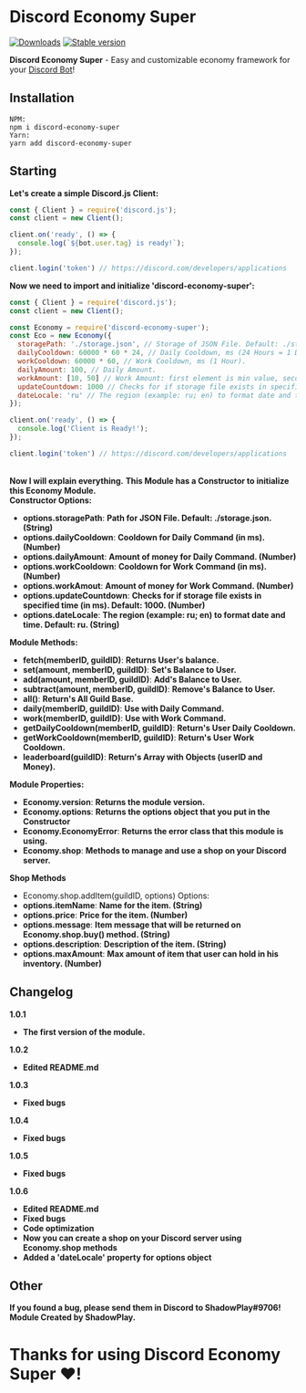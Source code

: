 # Discord Economy Super

[![Downloads](https://img.shields.io/npm/dt/discord-economy-super?style=for-the-badge)](https://www.npmjs.com/package/discord-economy-super)
[![Stable version](https://img.shields.io/npm/v/discord-economy-super?style=for-the-badge)](https://www.npmjs.com/package/discord-economy-super)

<b>Discord Economy Super</b> - Easy and customizable economy framework for your [Discord Bot](https://discord.js.org/#/)!

## Installation
```console
NPM:
npm i discord-economy-super
Yarn:
yarn add discord-economy-super
```

## Starting
<b>Let's create a simple Discord.js Client:</b>
```js
const { Client } = require('discord.js');
const client = new Client();

client.on('ready', () => {
  console.log(`${bot.user.tag} is ready!`);
});

client.login('token') // https://discord.com/developers/applications
```
<b>Now we need to import and initialize 'discord-economy-super':</b>
```js
const { Client } = require('discord.js');
const client = new Client();

const Economy = require('discord-economy-super');
const Eco = new Economy({
  storagePath: './storage.json', // Storage of JSON File. Default: ./storage.json.
  dailyCooldown: 60000 * 60 * 24, // Daily Cooldown, ms (24 Hours = 1 Day).
  workCooldown: 60000 * 60, // Work Cooldown, ms (1 Hour).
  dailyAmount: 100, // Daily Amount.
  workAmount: [10, 50] // Work Amount: first element is min value, second is max value (It also can be a Number).
  updateCountdown: 1000 // Checks for if storage file exists in specified time (in ms). Default: 1000.
  dateLocale: 'ru' // The region (example: ru; en) to format date and time. Default: ru.
});

client.on('ready', () => {
  console.log('Client is Ready!');
});

client.login('token') // https://discord.com/developers/applications
```
<br>
<b>Now I will explain everything.</b>
<b>This Module has a Constructor to initialize this Economy Module.</b>
<br/>
<b>Constructor Options:</b>
<ul>
  <li><b>options.storagePath</b>: <b>Path for JSON File. Default: ./storage.json. (String)</b></li>
  <li><b>options.dailyCooldown</b>: <b>Cooldown for Daily Command (in ms). (Number)</b></li>
  <li><b>options.dailyAmount</b>: <b>Amount of money for Daily Command. (Number)</b></li>
  <li><b>options.workCooldown</b>: <b>Cooldown for Work Command (in ms). (Number)</b></li>
  <li><b>options.workAmout</b>: <b>Amount of money for Work Command. (Number)</b></li>
  <li><b>options.updateCountdown</b>: <b>Checks for if storage file exists in specified time (in ms). Default: 1000. (Number)</b></li>
  <li><b>options.dateLocale</b>: <b>The region (example: ru; en) to format date and time. Default: ru. (String)</b></li>
</ul>
<b>Module Methods:</b>
<ul>
  <li><b>fetch(memberID, guildID)</b>: <b>Returns User's balance.</b></li>
  <li><b>set(amount, memberID, guildID)</b>: <b>Set's Balance to User.</b></li>
  <li><b>add(amount, memberID, guildID)</b>: <b>Add's Balance to User.</b></li>
  <li><b>subtract(amount, memberID, guildID)</b>: <b>Remove's Balance to User.</b></li>
  <li><b>all()</b>: <b>Return's All Guild Base.</b></li>
  <li><b>daily(memberID, guildID)</b>: <b>Use with Daily Command.</b></li>
  <li><b>work(memberID, guildID)</b>: <b>Use with Work Command.</b></li>
  <li><b>getDailyCooldown(memberID, guildID)</b>: <b>Return's User Daily Cooldown.</b></li>
  <li><b>getWorkCooldown(memberID, guildID)</b>: <b>Return's User Work Cooldown.</b></li>
  <li><b>leaderboard(guildID)</b>: <b>Return's Array with Objects (userID and Money).</b></li>
</ul>
<b>Module Properties:</b>
<ul>
<li><b>Economy.version</b>: <b>Returns the module version.</b></li>
<li><b>Economy.options</b>: <b>Returns the options object that you put in the Constructor</b></li>
<li><b>Economy.EconomyError</b>: <b>Returns the error class that this module is using.</b></li>
<li><b>Economy.shop</b>: <b>Methods to manage and use a shop on your Discord server.</b></li>
</ul>
<b>Shop Methods</b>
<ul>
<li>Economy.shop.addItem(guildID, options)<b></b>
Options:
<li><b>options.itemName</b>: <b>Name for the item. (String)</b></li>
<li><b>options.price</b>: <b>Price for the item. (Number)</b></li>
<li><b>options.message</b>: <b>Item message that will be returned on Economy.shop.buy() method. (String)</b></li>
<li><b>options.description</b>: <b>Description of the item. (String)</b></li> 
<li><b>options.maxAmount</b>: <b>Max amount of item that user can hold in his inventory. (Number)</b></li>
</li>
</ul>

## Changelog
<b>1.0.1</b>
<ul>
  <li><b>The first version of the module.</b></li>
</ul>
<b>1.0.2</b>
<ul>
  <li><b>Edited README.md</b></li>
</ul>
<b>1.0.3</b>
<ul>
  <li><b>Fixed bugs</b></li>
</ul>
<b>1.0.4</b>
<ul>
  <li><b>Fixed bugs</b></li>
</ul>
<b>1.0.5</b>
<ul>
  <li><b>Fixed bugs</b></li>
</ul>
<b>1.0.6</b>
<ul>
  <li><b>Edited README.md</b></li>
  <li><b>Fixed bugs</b></li>
  <li><b>Code optimization</b></li>
  <li><b>Now you can create a shop on your Discord server using Economy.shop methods</b></li>
  <li><b>Added a 'dateLocale' property for options object</b></li>
</ul>

## Other
<b>If you found a bug, please send them in Discord to ShadowPlay#9706!</b> <br/>
<b>Module Created by ShadowPlay.</b>
# Thanks for using Discord Economy Super ♥!
